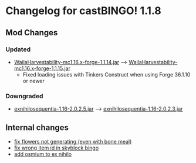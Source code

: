 # Changelog for castBINGO! 1.1.8
## Mod Changes
### Updated
- [WailaHarvestability-mc1.16.x-forge-1.1.14.jar](https://www.curseforge.com/minecraft/mc-mods/waila-harvestability/files/3215013) --> [WailaHarvestability-mc1.16.x-forge-1.1.15.jar](https://www.curseforge.com/minecraft/mc-mods/waila-harvestability/files/3289488)
	- Fixed loading issues with Tinkers Construct when using Forge 36.1.10 or newer


### Downgraded
- [exnihilosequentia-1.16-2.0.2.5.jar](https://www.curseforge.com/minecraft/mc-mods/ex-nihilo-sequentia/files/3280022) --> [exnihilosequentia-1.16-2.0.2.3.jar](https://www.curseforge.com/minecraft/mc-mods/ex-nihilo-sequentia/files/3227779)


## Internal changes
- [fix flowers not generating (even with bone meal)](https://github.com/MelanX/castBINGO/commit/1ce2a07f8208877de67790d137ec64787d68d93e)
- [fix wrong item id in skyblock bingo](https://github.com/MelanX/castBINGO/commit/8e0c69f0f016aab55e8e86ff2863b7e16b134eb3)
- [add osmium to ex nihilo](https://github.com/MelanX/castBINGO/commit/d192f36d2c2bbae76540635e5a6cc9989a583af5)

